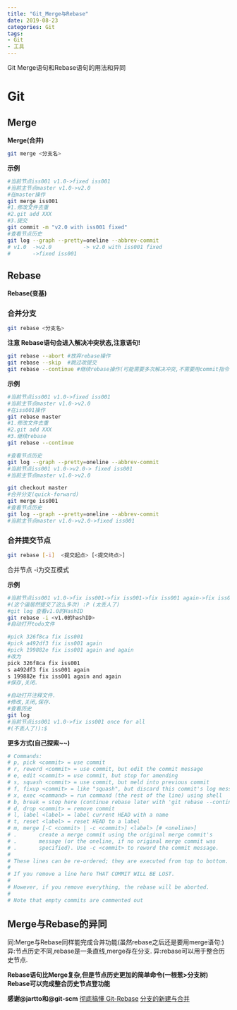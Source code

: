 ```yaml
---
title: "Git_Merge与Rebase"
date: 2019-08-23
categories: Git 
tags: 
- Git
- 工具
---
```

Git Merge语句和Rebase语句的用法和异同
<!-- more -->
# Git

## Merge

**Merge(合并)**
```bash
git merge <分支名>
```
**示例**

```bash
#当前节点iss001 v1.0->fixed iss001
#当前主节点master v1.0->v2.0
#在master操作
git merge iss001
#1.修改文件去重
#2.git add XXX
#3.提交
git commit -m "v2.0 with iss001 fixed"
#查看节点历史
git log --graph --pretty=oneline --abbrev-commit
# v1.0  ->v2.0          -> v2.0 with iss001 fixed
#       ->fixed iss001
```

## Rebase

**Rebase(变基)**

### 合并分支
```bash
git rebase <分支名>
```


**注意 Rebase语句会进入解决冲突状态,注意语句!**
```bash
git rebase --abort #放弃rebase操作
git rebase --skip  #跳过改提交
git rebase --continue #继续rebase操作(可能需要多次解决冲突,不需要用commit指令!!)
```

**示例**
```bash
#当前节点iss001 v1.0->fixed iss001
#当前主节点master v1.0->v2.0
#在iss001操作
git rebase master
#1.修改文件去重
#2.git add XXX
#3.继续rebase
git rebase --continue

#查看节点历史
git log --graph --pretty=oneline --abbrev-commit
#当前节点iss001 v1.0->v2.0-> fixed iss001
#当前主节点master v1.0->v2.0

git checkout master 
#合并分支(quick-forward)
git merge iss001
#查看节点历史
git log --graph --pretty=oneline --abbrev-commit
#当前主节点master v1.0->v2.0->fixed iss001
```

### 合并提交节点
```bash
git rebase [-i]  <提交起点> [<提交终点>]
```
合并节点 -i为交互模式

**示例**
```bash
#当前节点iss001 v1.0->fix iss001->fix iss001->fix iss001 again->fix iss001 again and again!
#(这个逼居然提交了这么多次) :P (太丢人了)
#git log 查看v1.0的HashID
git rebase -i <v1.0的hashID>
#自动打开todo文件

#pick 326f8ca fix iss001
#pick a492df3 fix iss001 again
#pick 199882e fix iss001 again and again
#改为
pick 326f8ca fix iss001
s a492df3 fix iss001 again
s 199882e fix iss001 again and again
#保存,关闭.

#自动打开注释文件.
#修改,关闭,保存.
#查看历史
git log
#当前节点iss001 v1.0->fix iss001 once for all
#(不丢人了!):$
```

**更多方式(自己探索~~)**
```bash
# Commands:
# p, pick <commit> = use commit
# r, reword <commit> = use commit, but edit the commit message
# e, edit <commit> = use commit, but stop for amending
# s, squash <commit> = use commit, but meld into previous commit
# f, fixup <commit> = like "squash", but discard this commit's log message
# x, exec <command> = run command (the rest of the line) using shell
# b, break = stop here (continue rebase later with 'git rebase --continue')
# d, drop <commit> = remove commit
# l, label <label> = label current HEAD with a name
# t, reset <label> = reset HEAD to a label
# m, merge [-C <commit> | -c <commit>] <label> [# <oneline>]
# .       create a merge commit using the original merge commit's
# .       message (or the oneline, if no original merge commit was
# .       specified). Use -c <commit> to reword the commit message.
#
# These lines can be re-ordered; they are executed from top to bottom.
#
# If you remove a line here THAT COMMIT WILL BE LOST.
#
# However, if you remove everything, the rebase will be aborted.
#
# Note that empty commits are commented out
```

## Merge与Rebase的异同

同:Merge与Rebase同样能完成合并功能(虽然rebase之后还是要用merge语句:)
异:节点历史不同,rebase是一条直线,merge存在分支.
异:rebase可以用于整合历史节点.

**Rebase语句比Merge复杂,但是节点历史更加的简单命令(一根葱>分支树)**
**Rebase可以完成整合历史节点登功能**


**感谢@jartto和@git-scm**
[彻底搞懂 Git-Rebase](http://jartto.wang/2018/12/11/git-rebase/)
[分支的新建与合并](https://git-scm.com/book/zh/v2/Git-%E5%88%86%E6%94%AF-%E5%88%86%E6%94%AF%E7%9A%84%E6%96%B0%E5%BB%BA%E4%B8%8E%E5%90%88%E5%B9%B6)